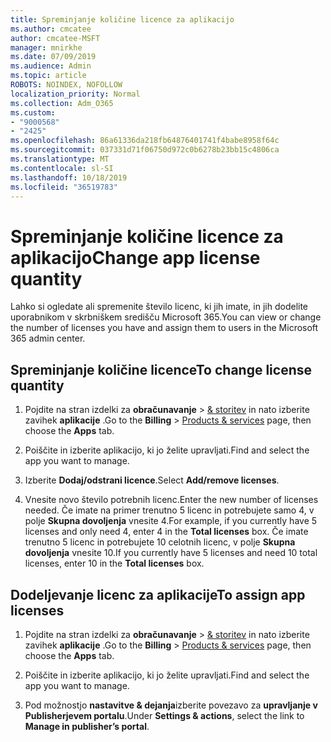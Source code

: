 ```yaml
---
title: Spreminjanje količine licence za aplikacijo
ms.author: cmcatee
author: cmcatee-MSFT
manager: mnirkhe
ms.date: 07/09/2019
ms.audience: Admin
ms.topic: article
ROBOTS: NOINDEX, NOFOLLOW
localization_priority: Normal
ms.collection: Adm_O365
ms.custom:
- "9000568"
- "2425"
ms.openlocfilehash: 86a61336da218fb64876401741f4babe8958f64c
ms.sourcegitcommit: 037331d71f06750d972c0b6278b23bb15c4806ca
ms.translationtype: MT
ms.contentlocale: sl-SI
ms.lasthandoff: 10/18/2019
ms.locfileid: "36519783"
---
```

# <a name="change-app-license-quantity"></a><span data-ttu-id="cd24f-102">Spreminjanje količine licence za aplikacijo</span><span class="sxs-lookup"><span data-stu-id="cd24f-102">Change app license quantity</span></span>

<span data-ttu-id="cd24f-103">Lahko si ogledate ali spremenite število licenc, ki jih imate, in jih dodelite uporabnikom v skrbniškem središču Microsoft 365.</span><span class="sxs-lookup"><span data-stu-id="cd24f-103">You can view or change the number of licenses you have and assign them to users in the Microsoft 365 admin center.</span></span> 

## <a name="to-change-license-quantity"></a><span data-ttu-id="cd24f-104">Spreminjanje količine licence</span><span class="sxs-lookup"><span data-stu-id="cd24f-104">To change license quantity</span></span>

1. <span data-ttu-id="cd24f-105">Pojdite na stran izdelki za **obračunavanje** > [& storitev](https://go.microsoft.com/fwlink/p/?linkid=842054) in nato izberite zavihek **aplikacije** .</span><span class="sxs-lookup"><span data-stu-id="cd24f-105">Go to the **Billing** > [Products & services](https://go.microsoft.com/fwlink/p/?linkid=842054) page, then choose the **Apps** tab.</span></span>

2. <span data-ttu-id="cd24f-106">Poiščite in izberite aplikacijo, ki jo želite upravljati.</span><span class="sxs-lookup"><span data-stu-id="cd24f-106">Find and select the app you want to manage.</span></span>  

3. <span data-ttu-id="cd24f-107">Izberite **Dodaj/odstrani licence**.</span><span class="sxs-lookup"><span data-stu-id="cd24f-107">Select **Add/remove licenses**.</span></span>

4. <span data-ttu-id="cd24f-108">Vnesite novo število potrebnih licenc.</span><span class="sxs-lookup"><span data-stu-id="cd24f-108">Enter the new number of licenses needed.</span></span> <span data-ttu-id="cd24f-109">Če imate na primer trenutno 5 licenc in potrebujete samo 4, v polje **Skupna dovoljenja** vnesite 4.</span><span class="sxs-lookup"><span data-stu-id="cd24f-109">For example, if you currently have 5 licenses and only need 4, enter 4 in the **Total licenses** box.</span></span> <span data-ttu-id="cd24f-110">Če imate trenutno 5 licenc in potrebujete 10 celotnih licenc, v polje **Skupna dovoljenja** vnesite 10.</span><span class="sxs-lookup"><span data-stu-id="cd24f-110">If you currently have 5 licenses and need 10 total licenses, enter 10 in the **Total licenses** box.</span></span>

## <a name="to-assign-app-licenses"></a><span data-ttu-id="cd24f-111">Dodeljevanje licenc za aplikacije</span><span class="sxs-lookup"><span data-stu-id="cd24f-111">To assign app licenses</span></span>

1. <span data-ttu-id="cd24f-112">Pojdite na stran izdelki za **obračunavanje** > [& storitev](https://go.microsoft.com/fwlink/p/?linkid=842054) in nato izberite zavihek **aplikacije** .</span><span class="sxs-lookup"><span data-stu-id="cd24f-112">Go to the **Billing** > [Products & services](https://go.microsoft.com/fwlink/p/?linkid=842054) page, then choose the **Apps** tab.</span></span>

2. <span data-ttu-id="cd24f-113">Poiščite in izberite aplikacijo, ki jo želite upravljati.</span><span class="sxs-lookup"><span data-stu-id="cd24f-113">Find and select the app you want to manage.</span></span>  

3. <span data-ttu-id="cd24f-114">Pod možnostjo **nastavitve & dejanja**izberite povezavo za **upravljanje v Publisherjevem portalu**.</span><span class="sxs-lookup"><span data-stu-id="cd24f-114">Under **Settings & actions**, select the link to **Manage in publisher’s portal**.</span></span>